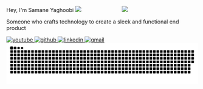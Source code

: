Hey, I'm Samane Yaghoobi <img src="https://user-images.githubusercontent.com/22401814/180605987-b4b14081-4005-4ea1-bcfd-cbe7c3bf36ef.gif" width="25px">
<img align='right' src='https://user-images.githubusercontent.com/5713670/87202985-820dcb80-c2b6-11ea-9f56-7ec461c497c3.gif' width="200px"> 

Someone who crafts technology to create a sleek and functional end product


<a href="https://link.samaane.ir/youtube" target="_blank">
    <img src="https://img.shields.io/badge/Post videos on-Youtube-%231877F2.svg?style=flat&logo=youtube&logoColor=white&color=071A2C" alt="youtube">
  </a>

<a href="https://link.samaane.ir/github" target="_blank">
    <img src="https://img.shields.io/badge/Code on-Github-%231877F2.svg?style=flat&logo=github&logoColor=white&color=071A2C" alt="github">
  </a>
<a href="https://link.samaane.ir/linkedin" target="_blank">
    <img src="https://img.shields.io/badge/and Connect on-Linkedin-%231877F2.svg?style=flat&logo=linkedin&logoColor=white&color=071A2C" alt="linkedin">
  </a>
  
<a href="mailto:hi@samaane.ir" target="_blank">
    <img src="https://img.shields.io/badge/Let's say-hi@samaane.ir-%231877F2.svg?style=flat&logo=gmail&logoColor=white&color=071A2C" alt="gmail">
  </a>

<img alt="github contribution snake animation" src="https://github.com/SamaneYaghoobi/SamaneYaghoobi/blob/output/github-contribution-grid-snake.svg">
